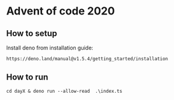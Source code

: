 ﻿# Advent of code 2020

## How to setup
Install deno from installation guide:
```
https://deno.land/manual@v1.5.4/getting_started/installation
```
## How to run
```
cd dayX & deno run --allow-read  .\index.ts
```
